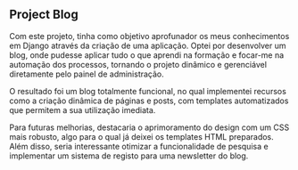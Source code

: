 ## Project Blog

Com este projeto, tinha como objetivo aprofunador os meus conhecimentos em Django através da criação de uma aplicação. Optei por desenvolver um blog, onde pudesse aplicar tudo o que aprendi na formação e focar-me na automação dos processos, tornando o projeto dinâmico e gerenciável diretamente pelo painel de administração.

O resultado foi um blog totalmente funcional, no qual implementei recursos como a criação dinâmica de páginas e posts, com templates automatizados que permitem a sua utilização imediata.

Para futuras melhorias, destacaria o aprimoramento do design com um CSS mais robusto, algo para o qual já deixei os templates HTML preparados. Além disso, seria interessante otimizar a funcionalidade de pesquisa e implementar um sistema de registo para uma newsletter do blog.
